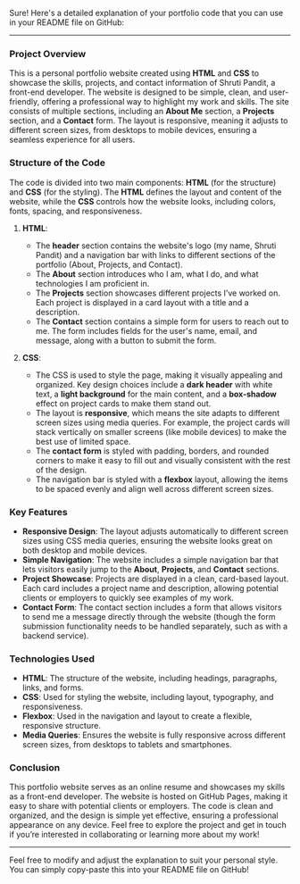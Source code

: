 Sure! Here's a detailed explanation of your portfolio code that you can use in your README file on GitHub:

---

### Project Overview

This is a personal portfolio website created using **HTML** and **CSS** to showcase the skills, projects, and contact information of Shruti Pandit, a front-end developer. The website is designed to be simple, clean, and user-friendly, offering a professional way to highlight my work and skills. The site consists of multiple sections, including an **About Me** section, a **Projects** section, and a **Contact** form. The layout is responsive, meaning it adjusts to different screen sizes, from desktops to mobile devices, ensuring a seamless experience for all users.

### Structure of the Code

The code is divided into two main components: **HTML** (for the structure) and **CSS** (for the styling). The **HTML** defines the layout and content of the website, while the **CSS** controls how the website looks, including colors, fonts, spacing, and responsiveness.

1. **HTML**:
    - The **header** section contains the website's logo (my name, Shruti Pandit) and a navigation bar with links to different sections of the portfolio (About, Projects, and Contact).
    - The **About** section introduces who I am, what I do, and what technologies I am proficient in.
    - The **Projects** section showcases different projects I’ve worked on. Each project is displayed in a card layout with a title and a description.
    - The **Contact** section contains a simple form for users to reach out to me. The form includes fields for the user's name, email, and message, along with a button to submit the form.

2. **CSS**:
    - The CSS is used to style the page, making it visually appealing and organized. Key design choices include a **dark header** with white text, a **light background** for the main content, and a **box-shadow** effect on project cards to make them stand out.
    - The layout is **responsive**, which means the site adapts to different screen sizes using media queries. For example, the project cards will stack vertically on smaller screens (like mobile devices) to make the best use of limited space.
    - The **contact form** is styled with padding, borders, and rounded corners to make it easy to fill out and visually consistent with the rest of the design.
    - The navigation bar is styled with a **flexbox** layout, allowing the items to be spaced evenly and align well across different screen sizes.

### Key Features
- **Responsive Design**: The layout adjusts automatically to different screen sizes using CSS media queries, ensuring the website looks great on both desktop and mobile devices.
- **Simple Navigation**: The website includes a simple navigation bar that lets visitors easily jump to the **About**, **Projects**, and **Contact** sections.
- **Project Showcase**: Projects are displayed in a clean, card-based layout. Each card includes a project name and description, allowing potential clients or employers to quickly see examples of my work.
- **Contact Form**: The contact section includes a form that allows visitors to send me a message directly through the website (though the form submission functionality needs to be handled separately, such as with a backend service).

### Technologies Used
- **HTML**: The structure of the website, including headings, paragraphs, links, and forms.
- **CSS**: Used for styling the website, including layout, typography, and responsiveness.
- **Flexbox**: Used in the navigation and layout to create a flexible, responsive structure.
- **Media Queries**: Ensures the website is fully responsive across different screen sizes, from desktops to tablets and smartphones.

### Conclusion
This portfolio website serves as an online resume and showcases my skills as a front-end developer. The website is hosted on GitHub Pages, making it easy to share with potential clients or employers. The code is clean and organized, and the design is simple yet effective, ensuring a professional appearance on any device. Feel free to explore the project and get in touch if you’re interested in collaborating or learning more about my work!

---

Feel free to modify and adjust the explanation to suit your personal style. You can simply copy-paste this into your README file on GitHub!
